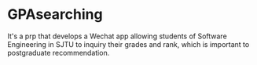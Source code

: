 # GPAsearching
It's a prp that develops a Wechat app allowing students of Software Engineering in SJTU to inquiry their grades and rank,
which is important to postgraduate recommendation.
